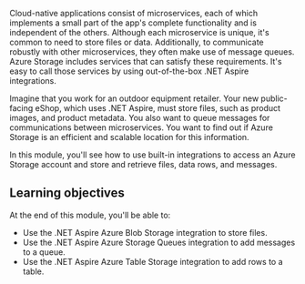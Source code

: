 Cloud-native applications consist of microservices, each of which implements a small part of the app's complete functionality and is independent of the others. Although each microservice is unique, it's common to need to store files or data. Additionally, to communicate robustly with other microservices, they often make use of message queues. Azure Storage includes services that can satisfy these requirements. It's easy to call those services by using out-of-the-box .NET Aspire integrations.

Imagine that you work for an outdoor equipment retailer. Your new public-facing eShop, which uses .NET Aspire, must store files, such as product images, and product metadata. You also want to queue messages for communications between microservices. You want to find out if Azure Storage is an efficient and scalable location for this information.

In this module, you'll see how to use built-in integrations to access an Azure Storage account and store and retrieve files, data rows, and messages.

## Learning objectives

At the end of this module, you'll be able to:

- Use the .NET Aspire Azure Blob Storage integration to store files.
- Use the .NET Aspire Azure Storage Queues integration to add messages to a queue.
- Use the .NET Aspire Azure Table Storage integration to add rows to a table.